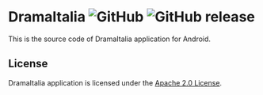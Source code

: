 # DramaItalia ![GitHub](https://img.shields.io/github/license/xpirt/DramaItalia.svg) ![GitHub release](https://img.shields.io/github/release/xpirt/DramaItalia.svg)
This is the source code of DramaItalia application for Android.

## License
DramaItalia application is licensed under the [Apache 2.0 License](https://github.com/xpirt/DramaItalia/blob/master/LICENSE).
